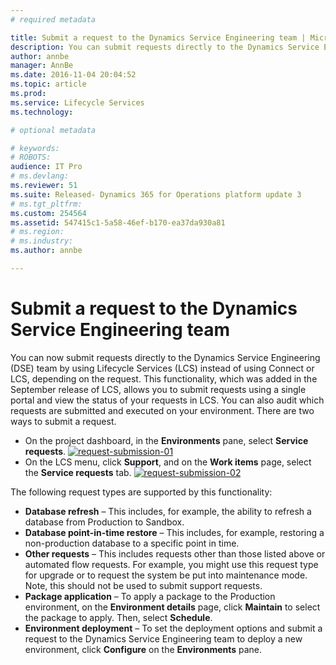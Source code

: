 ```yaml
---
# required metadata

title: Submit a request to the Dynamics Service Engineering team | Microsoft Docs
description: You can submit requests directly to the Dynamics Service Engineering (DSE) team by using Lifecycle Services (LCS). You no longer have to submit on multiple sites based on the request.
author: annbe
manager: AnnBe
ms.date: 2016-11-04 20:04:52
ms.topic: article
ms.prod: 
ms.service: Lifecycle Services
ms.technology: 

# optional metadata

# keywords: 
# ROBOTS: 
audience: IT Pro
# ms.devlang: 
ms.reviewer: 51
ms.suite: Released- Dynamics 365 for Operations platform update 3
# ms.tgt_pltfrm: 
ms.custom: 254564
ms.assetid: 547415c1-5a58-46ef-b170-ea37da930a81
# ms.region: 
# ms.industry: 
ms.author: annbe

---
```


# Submit a request to the Dynamics Service Engineering team

You can now submit requests directly to the Dynamics Service Engineering (DSE) team by using Lifecycle Services (LCS) instead of using Connect or LCS, depending on the request. This functionality, which was added in the September release of LCS, allows you to submit requests using a single portal and view the status of your requests in LCS. You can also audit which requests are submitted and executed on your environment. There are two ways to submit a request.

-   On the project dashboard, in the **Environments** pane, select **Service requests**. [![request-submission-01](https://msdnshared.blob.core.windows.net/media/2016/11/Request-submission-01-1024x509.png)](https://msdnshared.blob.core.windows.net/media/2016/11/Request-submission-01.png)
-   On the LCS menu, click **Support**, and on the **Work items** page, select the **Service requests** tab. [![request-submission-02](https://msdnshared.blob.core.windows.net/media/2016/11/Request-submission-02.png)](https://msdnshared.blob.core.windows.net/media/2016/11/Request-submission-02.png)

The following request types are supported by this functionality:

-   **Database refresh** – This includes, for example, the ability to refresh a database from Production to Sandbox.
-   **Database point-in-time restore** – This includes, for example, restoring a non-production database to a specific point in time.
-   **Other requests** – This includes requests other than those listed above or automated flow requests. For example, you might use this request type for upgrade or to request the system be put into maintenance mode. Note, this should not be used to submit support requests.
-   **Package application** – To apply a package to the Production environment, on the **Environment details** page, click **Maintain** to select the package to apply. Then, select **Schedule**.
-   **Environment deployment** – To set the deployment options and submit a request to the Dynamics Service Engineering team to deploy a new environment, click **Configure** on the **Environments** pane.


